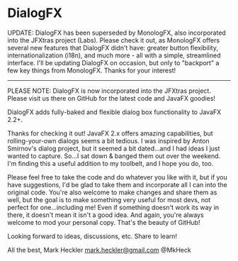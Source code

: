 DialogFX
========

UPDATE: DialogFX has been superseded by MonologFX, also incorporated into the JFXtras project (Labs). Please check it 
out, as MonologFX offers several new features that DialogFX didn't have: greater button flexibility, internationalization 
(i18n), and much more - all with a simple, streamlined interface. I'll be updating DialogFX on occasion, but only to 
"backport" a few key things from MonologFX. Thanks for your interest!

*****

PLEASE NOTE: DialogFX is now incorporated into the JFXtras project. Please visit us there on GitHub for the latest
code and JavaFX goodies!


DialogFX adds fully-baked and flexible dialog box functionality to JavaFX 2.2+.

Thanks for checking it out! JavaFX 2.x offers amazing capabilities, but rolling-your-own dialogs seems a bit tedious. 
I was inspired by Anton Smirnov's dialog project, but it seemed a bit dated...and I had ideas I just wanted to capture. 
So...I sat down & banged them out over the weekend. I'm finding this a useful addition to my toolbelt, 
and I hope you do, too.

Please feel free to take the code and do whatever you like with it, but if you have suggestions, I'd be glad to take 
them and incorporate all I can into the original code. You're also welcome to make changes and share them as well, but 
the goal is to make something very useful for most devs, not perfect for one...including me! Even if something doesn't 
work its way in there, it doesn't mean it isn't a good idea. And again, you're always welcome to mod your personal copy. 
That's the beauty of GitHub!

Looking forward to ideas, discussions, etc. Share to learn!

All the best, 
Mark Heckler 
mark.heckler@gmail.com 
@MkHeck
